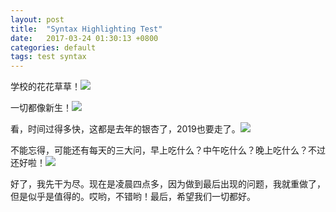 ```yaml
---
layout: post
title:  "Syntax Highlighting Test"
date:   2017-03-24 01:30:13 +0800
categories: default
tags: test syntax
---
```

学校的花花草草！![](http://a1.qpic.cn/psc?/V11IQRkg2Igiga/n.zGh5iTxIbbdjg4.d1VAzC0PhglOazXWVyvvdT04zIBYrMzNvIK5XP8rlQVtKjFYqX.IYt5gDpZA490rQ1NSA!!/m&ek=1&kp=1&pt=0&bo=gALgAQAAAAARF0M!&tl=3&vuin=2972823328&tm=1577217600&sce=60-4-3&rf=viewer_4)

一切都像新生！![](http://m.qpic.cn/psc?/V11IQRkg2Igiga/oAv0ZhR90Wmp6IConimKSHXKTYgQPCNZM6jO97izf33uvzf2uzBPuFl4ceYsXKSiLOtahHXJyCktlK.nRjuvUHq8wayDEI81aNJfyxdX02w!/b&bo=FAMUAwAAAAARJxA!&rf=viewer_4)

看，时间过得多快，这都是去年的银杏了，2019也要走了。![](http://m.qpic.cn/psc?/V11IQRkg2Igiga/oAv0ZhR90Wmp6IConimKSEUR1o8WS*BQLw9Y.*wkklIwNCU.OYg8ZwzAC9LoXasJf4yD2WOqH5JJWTwyUJlDhAm4Ot7k39wmq5ELN5vsP6E!/b&bo=OASgBQAAAAARN5k!&rf=viewer_4)

不能忘得，可能还有每天的三大问，早上吃什么？中午吃什么？晚上吃什么？不过还好啦！![](http://m.qpic.cn/psc?/V11IQRkg2Igiga/oAv0ZhR90Wmp6IConimKSM94EL4DGQ0jnejNYh1r3kEIs86a0UvTVJPIxS4.YJ1o2PbfprZho5cQ4th*4r7cFf48AF7V4jW4OvuRHIDG5fg!/b&bo=OASiBQAAAAARF7s!&rf=viewer_4)

好了，我先干为尽。现在是凌晨四点多，因为做到最后出现的问题，我就重做了，但是似乎是值得的。哎哟，不错哟！最后，希望我们一切都好。